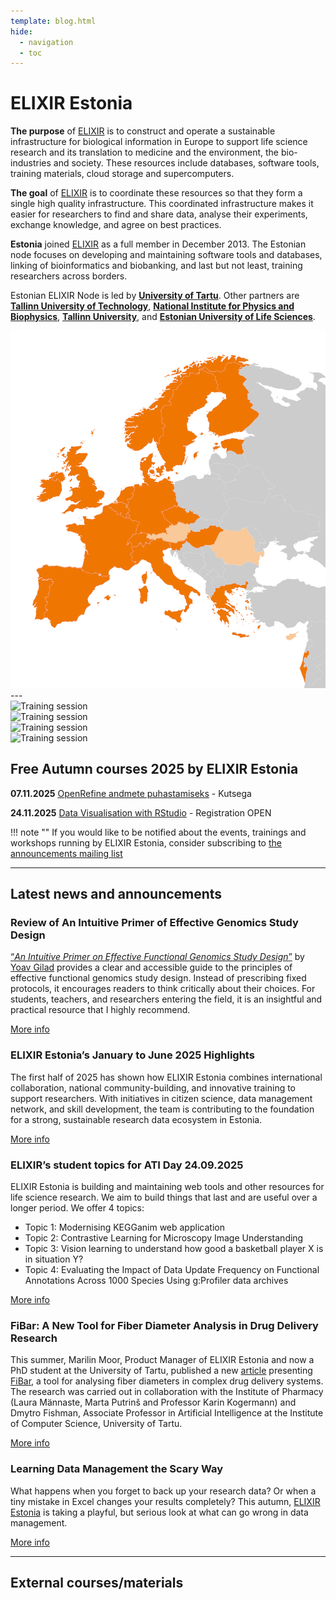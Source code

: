 ```yaml
---
template: blog.html
hide:
  - navigation
  - toc
---
```


# ELIXIR Estonia
<div class="elixir-main-container">
  <div class="elixir-main-text">
    <p><strong>The purpose</strong> of <a href="https://www.elixir-europe.org">ELIXIR</a> is to construct and
    operate a sustainable infrastructure for biological information in Europe to
    support life science research and its translation to medicine and the
    environment, the bio-industries and society. These resources include databases,
    software tools, training materials, cloud storage and supercomputers.</p>
    <p><strong>The goal</strong> of <a href="https://www.elixir-europe.org">ELIXIR</a> is to coordinate these
    resources so that they form a single high quality infrastructure. This
    coordinated infrastructure makes it easier for researchers to find and share
    data, analyse their experiments, exchange knowledge, and agree on best
    practices.</p>
    <p><strong>Estonia</strong> joined <a href="https://www.elixir-europe.org">ELIXIR</a> as a full member in
    December 2013. The Estonian node focuses on developing and maintaining software
    tools and databases, linking of bioinformatics and biobanking, and last but not
    least, training researchers across borders.</p>
    <p>Estonian ELIXIR Node is led by <strong><a href="https://www.ut.ee/en">University of Tartu</a></strong>.
    Other partners are
    <strong><a href="https://taltech.ee/en">Tallinn University of Technology</a></strong>,
    <strong><a href="https://kbfi.ee/?lang=en">National Institute for Physics and Biophysics</a></strong>,
    <strong><a href="https://www.tlu.ee/en">Tallinn University</a></strong>, and
    <strong><a href="https://www.emu.ee/en">Estonian University of Life Sciences</a></strong>.</p>
  </div>

  <div class="elixir-main-image">
    <img src="assets/images/elixir-map.png" alt="Map of Europe highlighting ELIXIR member countries in orange">
  </div>
</div>
---

<section id="lecturers" class="splide" aria-label="Our lecturers">
  <div class="splide__track">
		<div class="splide__list">
			<div class="splide__slide">
        <img src="/assets/images/trainers/01.jpg" width="400" height="400" alt="Training session">
      </div>
			<div class="splide__slide">
        <img src="/assets/images/trainers/02.jpg" width="400" height="400" alt="Training session">
      </div>
			<div class="splide__slide">
        <img src="/assets/images/trainers/03.jpg" width="400" height="400" alt="Training session">
      </div>
			<div class="splide__slide">
        <img src="/assets/images/trainers/04.jpg" width="400" height="400" alt="Training session">
      </div>
		</ul>
  </div>
</section>

<script>
  const splideOpts = {
    type: "loop",
    pagination: false,
    autoplay: true,
    width: 400,
    perPage: 1,
    start: Math.floor(Math.random() * 3),
  };
  document.addEventListener("DOMContentLoaded", () => new Splide("#lecturers", splideOpts).mount());
</script>

## Free Autumn courses 2025 by ELIXIR Estonia

**07.11.2025** [OpenRefine andmete puhastamiseks](news/posts/2025/OpenRefine_TLU.md) - Kutsega

**24.11.2025** [Data Visualisation with RStudio](news/posts/2025/Data_visualisation_R.md) - Registration OPEN


!!! note ""
    If you would like to be notified about the events, trainings and workshops
    running by ELIXIR Estonia, consider subscribing to [the announcements mailing
    list](https://lists.ut.ee/wws/subscribe/elixir.news?previous_action=edit_list_request)


<hr class="elixir-clear" />

## Latest news and announcements


### Review of An Intuitive Primer of Effective Genomics Study Design

[“*An Intuitive Primer on Effective Functional Genomics Study Design*”](https://www.amazon.com/Intuitive-Primer-Effective-Functional-Genomics/dp/B0DT9JLT6S/ref=sr_1_1?crid=5BI8RC5JVU7G&dib=eyJ2IjoiMSJ9.H120vigtXK6rCO9fMttISA.selz7w3qgD8ZD-Ijrx993KubvqGOUcg6QLVgb0saoZw&dib_tag=se&keywords=An+Intuitive+Primer+on+Effective+Functional+Genomics+Study+Design&qid=1760528768&sprefix=an+intuitive+primer+on+effective+functional+genomics+study+design%2Caps%2C171&sr=8-1) by [Yoav Gilad](https://www.linkedin.com/in/yoav-gilad-3a5589130/) provides a clear and accessible guide to the principles of effective functional genomics study design. Instead of prescribing fixed protocols, it encourages readers to think critically about their choices. For students, teachers, and researchers entering the field, it is an insightful and practical resource that I highly recommend.

[More info](news/posts/2025/Review_GenomicsStudyDesign.md)


### ELIXIR Estonia’s January to June 2025 Highlights

The first half of 2025 has shown how ELIXIR Estonia combines international collaboration, national community-building, and innovative training to support researchers. With initiatives in citizen science, data management network, and skill development, the team is contributing to the foundation for a strong, sustainable research data ecosystem in Estonia.

[More info](news/posts/2025/Newsletter_2025-01.md)


### ELIXIR’s student topics for ATI Day 24.09.2025

ELIXIR Estonia is building and maintaining web tools and other resources for life science research. We aim to build things that last and are useful over a longer period. 
We offer 4 topics: 

* Topic 1: Modernising KEGGanim web application
* Topic 2: Contrastive Learning for Microscopy Image Understanding 
* Topic 3: Vision learning to understand how good a basketball player X is in situation Y? 
* Topic 4: Evaluating the Impact of Data Update Frequency on Functional Annotations Across 1000 Species Using g:Profiler data archives

[More info](news/posts/2025/Thesis_topics.md)


### FiBar: A New Tool for Fiber Diameter Analysis in Drug Delivery Research

This summer, Marilin Moor, Product Manager of ELIXIR Estonia and now a PhD student at the University of Tartu, published a new [article](https://doi.org/10.1016/j.ejps.2025.107179) presenting [FiBar](https://fibar.elixir.ut.ee/), a tool for analysing fiber diameters in complex drug delivery systems. The research was carried out in collaboration with the Institute of Pharmacy (Laura Männaste, Marta Putrinš and Professor Karin Kogermann) and Dmytro Fishman, Associate Professor in Artificial Intelligence at the Institute of Computer Science, University of Tartu.

[More info](https://elixir.ut.ee/news/2025/09/11/FiBar_aricle/) 


### Learning Data Management the Scary Way

What happens when you forget to back up your research data? Or when a tiny mistake in Excel changes your results completely? This autumn, [ELIXIR Estonia](https://elixir.ut.ee/) is taking a playful, but serious look at what can go wrong in data management.

[More info](https://elixir.ut.ee/news/2025/09/02/Data_Horror_Story_Event/) 


---
## External courses/materials

<div class="tile-grid">
<text-tile
  title="Hybrid: Emerging Applications of Microbes"
  description="This conference will delve into cutting-edge applications, from sustainable agriculture and bioremediation to breakthroughs in human and animal health, circular economy innovations, and next-generation food technologies. We will also spotlight microbial cell factories, synthetic biology, and microbial engineering as key drivers of progress in industrial and applied microbiology."
  deadline="Registration deadline: 23 October 2025"
  dates="Date: 6-7 November 2025"
  link="https://www.vibconferences.be/events/emerging-applications-of-microbes-3rd-edition"
  data-deadline-date="2025-10-24">
</text-tile>
<text-tile
  title="Material: GRAY SCOTT SCHOOL 2025 - Revolutions"
  description="The GRAY SCOTT SCHOOL 2025 - Revolutions will be a deep dive into High Performance Computing, computing optimisation, profiling, and software engineering. Before the summer school, Gray Scott Thursdays are 17 webinars to guide you through important topics such as CPU/GPU architectures, Unit Tests, Computing Precision, Memory Allocation and profiling, with modern C++, Rust, Fortran and Python languages, and libraries such as Sycl, EVE, Vulkan, CUDA, Thrust, PyTorch."
  link="https://cta-lapp.pages.in2p3.fr/cours/gray_scott_revolutions/grayscottrevolution/index.html"
  linktext="More info and recordings"
  data-added-date="2025-08-17">
  </text-tile>
</div>

<div class="tile-grid">
<text-tile
  title="Material: Deploying Nextflow pipelines in the cloud: a practical introduction"
  description="This webinar is designed for bioinformaticians, pipeline developers and users with a basic understanding of cloud computing concepts and Workflow Management systems. Throughout the session, you will learn how to configure a Nextflow pipeline, set up the necessary cloud infrastructure, and execute the BioSIFTR pipeline in the cloud."
  link="https://www.ebi.ac.uk/training/events/deploying-nextflow-pipelines-cloud-practical-introduction/"
  linktext="Recorded webinar and materials"
  data-added-date="2025-08-17">
  </text-tile>
  <text-tile
  title="WEBINAR recording: Deciphering AI for the Life Sciences"
  description="AI is reshaping life sciences by enabling researchers to analyze complex datasets, automate workflows, and gain deeper insights into biological processes. This introductory webinar will break down AI concepts, clarify key terminology, and showcase real-world examples of AI applications in the life sciences."
  link="https://www.youtube.com/watch?v=sbVzcrD-wko"
  linktext="More info"
  data-added-date="2025-08-17">
  </text-tile>
</div>

<div class="tile-grid">
<text-tile
  title="Material: Building capacity in Single-Cell and Spatial Omics"
  description="A list of course instances collected by the recent training survey conducted by the ELIXIR Single-Cell Omics Community. These courses have materials inc. slides and exercises available online, some of them provide recorded lectures too."
  link="https://www.singlecellomics.org/pages/training/index"
  linktext="More info"
  data-added-date="2025-08-17">
  </text-tile>
</div>

<div class="tile-grid">
<text-tile
 title="2026 EMBL Annual Poster for courses and conferences"
 description="The 2026 EMBL Annual Poster is out now, and it’s more than an events programme: it’s an invitation to discover what’s next in the life sciences."
 materials="https://www.embl.org/about/info/course-and-conference-office/wp-content/uploads/20250716_GenericPoster_2026_interaktiv.pdf"
 materialstext="Poster"
 data-added-date="2025-09-03">
 </text-tile>
</div>

<div class="tile-grid">
<text-tile
 title="The Netherlands: Dynamic Modeling in Systems Biology (Fundamental) 2025"
 description="The course is aimed at PhD students with a background in bioinformatics, systems biology, computer science or a related field, and life sciences. Participants from the private sector are also welcome. In this course we offer the participants the possibility to learn and exercise the modeling process. A considerable part of this course is spent on getting you acquainted with the optimization techniques that are nowadays available and widely used. The course is a mixture of theory sessions and computer practicals."
 link="https://www.dtls.nl/courses/dynamic-modeling-in-systems-biology-2025/"
 deadline="Registration deadline: 27 October 2025"
 dates="Date: 8-12 December 2025"
 data-deadline-date="2025-10-28">
 </text-tile>
</div>

<div class="tile-grid">
<text-tile
 title="Tallinn: LUMI Intro Course"
 description="Two-day hybrid course (online and on-site) that introduces the LUMI architecture and setup. It will include lessons about the hardware architecture, compiling, using software, and running jobs efficiently."
 link="https://www.lumi-supercomputer.eu/events/lumi-intro-course-tallinn/"
 deadline="Registration deadline: 14 Oct 2025"
 dates="Date: 20.-21.10.2025"
 data-deadline-date="2025-10-15">
 </text-tile>
 <text-tile
 title="LUMI Profiling and Optimization Workshop"
 description="The on-site 3-day course is designed for experienced HPC users. The course combines theoretical knowledge with practical hands-on exercises to maximize your efficiency on both CPU and GPU partitions."
 link=" https://www.lumi-supercomputer.eu/events/profiling-ws-tallinn/"
 deadline="Registration deadline: 14 Oct 2025"
 dates="Date: 22.-24.10.2025"
 data-deadline-date="2025-10-15">
 </text-tile>
</div>

<div class="tile-grid">
 <text-tile
 title="Switzerland: Best Practices for Investigating Gene Expression Differences by Biological Sex"
 description="This course is addressed to life scientists and computational biologists working in basic or biomedical research, on human or animals, involved in planning/experimental design and/or performing downstream analysis. Pure data analysts are welcome as they can have a role to play from the beginning of research projects!"
 link="https://www.sib.swiss/training/course/20251027_BIOSE"
 deadline="Registration deadline: 20 Oct 2025"
 dates="Date: 27 Oct 2025"
 data-deadline-date="2025-10-20">
 </text-tile>
</div>

<div class="tile-grid">
 <text-tile
 title="Online: Enhancing Data Support: Practical Reproducibility, Part 2"
 description="This session will provide a glimpse into version control with Git(-Hub) and the use of Jupyter Notebooks for reproducibility."
 link="https://csc.fi/koulutuskalenteri/enhancing-data-support-practical-reproducibility-part-2/"
 dates="Date: 29.10.2025"
 data-deadline-date="2025-10-29">
 </text-tile>
</div>

<div class="tile-grid">
 <text-tile
 title="Online: Qualitative Open Research: Meaningful Exchange and Mutual Learning"
 description="Dr Cole will commence this interactive webinar with an overview of empirical and conceptual work that connects qualitative research with open and reproducible research. She will highlight both relevant obstacles as well as underexplored opportunities for open and reproducible research. Next, Dr Jamieson will zoom in on a specific practice from qualitative scholarship, namely positionality statements, and examine how this practice can help quantitative research to become more open and transparent."
 link="https://events.teams.microsoft.com/event/5cbdf608-5301-4d8d-bf21-83af8571a3c4@335122f9-d4f4-4d67-a2fc-cd6dc20dde70"
 dates="Date: 16 Oct 2025"
 data-deadline-date="2025-10-16">
 </text-tile>
</div>

<div class="tile-grid">
<text-tile
 title="Online: Version Control with Git"
 description="This course is aimed at people who are interested in using a version control system for collaborative work, or simply to keep track of modifications in their scripts, files or code base. This includes people working on code development, but also scientists interested in improving the reproducibility of their data analyses by keeping track of their scripts using version control."
 link="https://www.sib.swiss/training/course/20251028_GIT"
 deadline="Registration deadline: 19 October 2025"
 dates="Date: 28 - 29 October 2025"
 materials="https://gitlab.sib.swiss/rengler/git_course_public/-/blob/main/README.md"
 data-deadline-date="2025-10-20">
 </text-tile>
 <text-tile
 title="Online: UNIX Shell Scripting in Life Sciences"
 description="This course targets UNIX users who have basic knowledge of interactive shell use  and are interested in moving from interactive to automated tasks."
 link="https://www.sib.swiss/training/course/20251105_ADVUN"
 deadline="Registration deadline: 15 October 2025"
 dates="Date: 4 afternoons, at 5, 12, 19 and 26 November 2025"
 materials="https://gitlab.sib.swiss/tjunier/scripting-course/-/blob/master/README.md"
 data-deadline-date="2025-10-16">
 </text-tile>
</div>

<div class="tile-grid">
<text-tile
 title="Online: Constraint-based modeling and design of metabolic networks with CellNetAnalyzer and CNApy 2025"
 description="This 2-days course introduces principles of constraint-based modeling and computational design of metabolic networks coupled with a live demonstration and hands-on exercises with the MATLAB package CellNetAnalyzer (CNA) and its Python-variant CNApy."
 link="https://www.denbi.de/training-courses-2025/1912-constraint-based-modeling-and-design-of-metabolic-networks-with-cellnetanalyzer-and-cnapy-2"
 dates="Date: 4 – 5 November 2025"
 data-deadline-date="2025-11-05">
 </text-tile>
 <text-tile
 title="Germany: Spring School - Interpretable Machine Learning Models in Biomedicine"
 description="Participants will gain hands-on experience in interpretable machine learning for multimodal biomedical data, developing the skills to collaboratively design and implement (publication-ready) bioinformatic analyses that drive insight and impact in translational research."
 link="https://www.denbi.de/training-courses-2025/1892-spring-school-interpretable-machine-learning-models-in-biomedicine"
 deadline="Registration deadline: early bird- 20 Oct 2025; 20 Nov 2025"
 dates="Date: 2-6 March 2026"
 data-deadline-date="2025-11-21">
 </text-tile>
</div>



<div class="tile-grid">
<text-tile
 title="Material: Our journey incorporating AI into our cancer computational research"
 description="Dr. Anna Trigos session focuses on exploring the real-world challenges that many researchers face before any models are built or predictions made. Expect practical reflections, and inspiration for those at the beginning of their own AI journeys."
 materials="https://www.youtube.com/watch?v=vCkGbWuyLaQ"
 materialstext="Webinar recording"
 data-added-date="2025-10-14">
 </text-tile>
</div>

<div class="tile-grid">
<text-tile
 title="Online: Optimizing Python Code for Better Performance"
 description="This course is addressed to life scientists, bioinformaticians and researchers who are familiar with writing Python code and core Python elements and would like to write more efficient code in order to crunch more data faster."
 link="https://www.sib.swiss/training/course/20251111_OPTPY"
 deadline="Registration deadline: 3 Nov 20205"
 dates="Date:  11 November 2025"
 data-deadline-date="2025-11-04">
 </text-tile>
 <text-tile
 title="Online: Ensuring More Accurate, Generalisable, and Interpretable Machine Learning Models for Bioinformatics"
 description="This course is addressed to life scientists, bioinformaticians, and computational biologists who would like to learn more about general best practices in Machine Learning and get more out of their Machine Learning models: more precise hyper-parameters, more generalizable models, and more interpretable models."
 link="https://www.sib.swiss/training/course/20251117_INTML"
 deadline="Registration deadline: 03 November 2025"
 dates="Date:  17 November 2025"
 data-deadline-date="2025-11-04">
 </text-tile>
</div>

<div class="tile-grid">
<text-tile
 title="Germany and Spain (parallel): Exploratory analysis of biological data: data carpentry"
 description="The missing step between data collection and research progress is a lack of training for researchers in crucial skills for effectively managing and analysing data, often in large amounts. Topics included: Data organisation and cleaning, Versioning with Git, Introduction to R, Data analysis and visualisation in R, Data analysis with applications to genomics."
 link="https://www.embl.org/about/info/course-and-conference-office/events/dtc26-01/"
 deadline="Registration deadline: 27 Oct 2025"
 dates="Date:  2 - 6 Feb 2026"
 data-deadline-date="2025-10-28">
 </text-tile>
 <text-tile
 title="Switzerland: Single-Cell Transcriptomics with R"
 description= "This course is intended for life scientists and bioinformaticians familiar with Next Generation Sequencing who want to acquire the necessary skills to analyse scRNA-seq gene expression data."
 link="https://www.sib.swiss/training/course/20251112_ISCTR"
 deadline="Registration deadline: 05 November 2025"
 dates="Date: 12 - 14 November 2025"
 data-deadline-date="2025-11-06">
 </text-tile>
</div>

<div class="tile-grid">
<text-tile
 title="Online: Single-cell RNA-seq analysis with Python"
 description="This course covers the analysis of single cell RNA sequencing (scRNA-seq) data using Python and command line tools. Participants will be guided through droplet-based scRNA-seq analysis pipelines from raw reads to cell clusters. You will explore and interpret single-cell RNA seq data using Python as well as the Single Cell Expression Atlas. Finally, you will put their knowledge into practice through a group challenge on the last day."
 link="https://www.ebi.ac.uk/training/events/single-cell-rna-seq-analysis-python-2026/"
 deadline="Registration deadline: 02 November 2025"
 dates="Date: 02 - 06 February 2026"
 data-deadline-date="2025-11-03">
 </text-tile>
 <text-tile
 title="Switzerland: Introduction to Sequencing Data Analysis"
 description="In this 3-day course, we will introduce the most widely used HTS technologies. Using different datasets, we will practice quality control, alignment of reads to a reference genome and visualize the output."
 link="https://www.sib.swiss/training/course/20251119_ISEDA"
 deadline="Registration deadline: 11 November 2025"
 dates="Date: 19 - 21 November 2025"
 data-deadline-date="2025-11-12">
 </text-tile>
</div>

<div class="tile-grid">
<text-tile
 title="Online: The mobile genome: genetic and physiological impacts of transposable elements"
 description="The 2025 Mobile Genome conference will assemble recognized experts from diverse disciplines (e.g., genomics, epigenetics, structural biology, evolutionary biology, and developmental biology), as well as the next generation of scientists who will become leaders in the field, to discuss the broad impact of TEs on organismal biology."
 link="https://www.embl.org/about/info/course-and-conference-office/events/mge25-01/"
 deadline="Registration deadline: 28 Oct 2025"
 dates="Date:  4-7 Nov 2025"
 data-deadline-date="2025-10-29">
 </text-tile>
 <text-tile
 title="Online: Cell biology of the nucleus"
 description="We intend to bring together scientists from a range of backgrounds working on different aspects of the nucleus, including nuclear architecture, nuclear envelope remodeling, nuclear transport, nuclear mechanics, molecular machines, nuclear divisions, evolution, and biophysics of the nucleus."
 link="https://www.embl.org/about/info/course-and-conference-office/events/ees25-07/"
 deadline="Registration deadline: 4 Nov 2025"
 dates="Date: 18 - 21 Nov 2025"
 data-deadline-date="2025-11-05">
 </text-tile>
</div>

<div class="tile-grid">
 <text-tile
 title="Online: Inferring bacterial pangenomes with gene-based approaches"
 description="Topics: properties of prokaryotic microbes which make pangenome-based analysis essential, the theoretical basis of gene-based methods for inferring bacterial pangenomes, contemporary and ongoing developments to this class of methods"
 link="https://www.ebi.ac.uk/training/events/inferring-bacterial-pangenomes-gene-based-approaches/#vf-tabs__section--tab1"
 dates="Date: 15 October 2025"
 data-deadline-date="2025-10-16">
 </text-tile>
</div>

<div class="tile-grid">
<text-tile
 title="Online: Making sense of massive genomic data by indexing at scale"
 description="This webinar introduces approaches to organising and searching large-scale genomic data, exploring how indexing strategies improve data accessibility, reproducibility, and analytical power. We’ll discuss current challenges, practical frameworks, and future directions for handling genomics at the population scale."
 link="https://www.ebi.ac.uk/training/events/making-sense-massive-genomic-data-indexing-scale/"
 dates="Date: 22 October 2025"
 data-deadline-date="2025-10-23">
 </text-tile>
 <text-tile
 title="Online: Pangenome graphs as a new paradigm in comparative genomics"
 description="Instead of describing genomes in a linear fashion, as is done conventionally, pangenome graphs represent population diversity as a network, compacting similar sequences and implicitly encoding variation. In this session, we will discuss different types of pangenome graphs and their applications, as well as tools developed by our group that leverage pangenome graphs to improve the accuracy of conventional bioinformatics tasks."
 link="https://www.ebi.ac.uk/training/events/pangenome-graphs-new-paradigm-comparative-genomics/"
 dates="Date: 05 November 2025"
 data-deadline-date="2025-11-06">
 </text-tile>
</div>

<div class="tile-grid">
<text-tile
 title="Online: Pangenome annotations and resources in Ensembl"
 description="Ensembl provides pangenome annotations for many eukaryotic species, including human, model organisms, livestock and crop plants. In this talk, we will detail the annotation process we have developed for pangenomes, including the strengths, limitations and future directions. We will also highlight some of the resources available in Ensembl around pangenomes and how to access them."
 link="https://www.ebi.ac.uk/training/events/pangenome-annotations-and-resources-ensembl/"
 dates="Date: 12 November 2025"
 data-deadline-date="2025-11-13">
 </text-tile>
 <text-tile
 title="Online: Chemicals in a biological context: metabolites, drugs, and beyond"
 description="This course is aimed at wet-lab scientists, such as cell biologists, enzymologists, biochemists and medicinal chemists, as well as bioinformaticians and those exploring cheminformatics. It is designed for those who would like to use EMBL-EBI data resources to interpret the effects of small molecule drugs binding to a biological target. No programming experience is required."
 link="https://www.ebi.ac.uk/training/events/chemicals-biological-context-metabolites-drugs-and-beyond/"
 deadline="Registration deadline: 19 October 2025"
 dates="Date: 13 November 2025"
 data-deadline-date="2025-10-20">
 </text-tile>
</div>

<div class="tile-grid">
<text-tile
 title="Webinar: Qualitative Open Research"
 description="Dr Cole will commence this interactive webinar with an overview of empirical and conceptual work that connects qualitative research with open and reproducible research. She will highlight both relevant obstacles as well as underexplored opportunities for open and reproducible research. Next, Dr Jamieson will zoom in on a specific practice from qualitative scholarship, namely positionality statements, and examine how this practice can help quantitative research to become more open and transparent. "
 link="https://events.teams.microsoft.com/event/5cbdf608-5301-4d8d-bf21-83af8571a3c4@335122f9-d4f4-4d67-a2fc-cd6dc20dde70"
 dates="Date: 16 Oct 2025"
 data-deadline-date="2025-10-17">
 </text-tile>
 <text-tile
 title="Webinar: One size does not fit all: New insights into qualitative data sharing"
 description="In this webinar we will be joined by three special guests from different disciplines and different areas of qualitative inquiry to discuss the unique contexts in which qualitative data sharing should not only be considered but also encouraged and those where a push for openness can lead to many ethical dilemmas or even harm.
Our answer is that one solution simply cannot fit all and qualitative data sharing should be assessed individually, taking into consideration contextual information on the background, method, research tradition and participating communities. "
 link="https://www.openscience.no/one-size-does-not-fit-all-new-insights-qualitative-data-sharing"
 dates="Date: 20 Oct 2025"
 data-deadline-date="2025-10-21">
 </text-tile>
</div>

<div class="tile-grid">
<text-tile
 title="Webinar: Who Owns Our Knowledge? The Future of Equitable Open Access"
 description="Who truly owns the knowledge we create? As open access grows, so do concerns about commercialization, AI exploitation, and inequitable participation. This webinar will explore how to design open access models that center community ownership, protect against extractive practices, and amplify marginalized voices. Panelists will share strategies for balancing openness with privacy and consent, ensuring a future where knowledge is not only free to access but also ethically and equitably shared. "
 link="https://events.teams.microsoft.com/event/71ff1254-e8fc-42b2-afd0-d8267491f870@068bde83-3dda-41fc-9565-4b16e4ebb35b"
 dates="Date: 20 Oct 2025"
 data-deadline-date="2025-10-21">
 </text-tile>
 <text-tile
 title="Webinar: Reusing Research Data: Opportunities, Challenges, and the FAIR Way Forward"
 description="Making sense of someone else’s data isn’t always easy. What are the challenges of interpreting and integrating datasets generated by others? Why is it crucial that the FAIR principles – Findable, Accessible, Interoperable, and Resuable, are followed when data are shared?
In this session, we’ll hear from two experienced practitioners of secondary data analysis. Join us to learn how FAIR data can lead to new discoveries — and what it takes to make that happen"
 link="https://www.openscience.no/reusing-research-data-opportunities-challenges-and-fair-way-forward"
 dates="Date: 22 Oct 2025"
 data-deadline-date="2025-10-23">
 </text-tile>
</div>

<div class="tile-grid">
<text-tile
 title="Online: Fast forward Open Science"
 description="As part of International Open Access Week 2025, experts will share insights on open access publishing, research data management, open source code and software, and open education. "
 link="https://www.circle-u.eu/events/2025/fast-forward-open-science.html"
 deadline="Registration deadline: 20 oct 2025"
 dates="Date: 22 Oct 2025"
 data-deadline-date="2025-10-21">
 </text-tile>
 <text-tile
 title="Open Data in the Humanities: Balancing Legal Constraints, FAIR Principles and AI"
 description="In our online presentation, we share practical experiences from our collaboration with humanities projects. Our focus is on facilitating the sharing and reuse of data by providing clear legal information for the users of our platform. But the reality is often complex: many cultural institutions do not make their archives publicly available or do not allow the data to be reused in its entirety. How could a project reuse material that they are not allowed to share publicly?In addition, new technologies such as AI raise questions – and sometimes fears. What influence can it have on the open access mentality?"
 link="https://dasch.swiss/news/openaccessweek"
 dates="Date: 23 Oct 2025"
 data-deadline-date="2025-10-24">
 </text-tile>
</div>

<div class="tile-grid">
<text-tile
 title="Webinar: Horizon Europe Open Science requirements in practice"
 description="We will present the HE requirements, followed by some time for your questions to our experts. You will also get a preview of the main tools and services OpenAIRE provides to help project coordinators and research support staff on the requirements' compliance."
 link="https://zoom.us/webinar/register/WN_xqsYqxUwTAOWvAOW_jtAPQ#/registration"
 dates="Date: 4 Nov 2025"
 data-deadline-date="2025-11-05">
 </text-tile>
 <text-tile
 title="Hybrid: Open Science in the Light of Geopolitical Polarization"
 description="The current geopolitical landscape is characterized by rising political and trade tensions as well as heightened economic interest in scientific innovation. This polarization has significant implications for the global scientific community, particularly in the pursuit of Open Science. Could the naivety of science be exploited? Where is the line between scientific idealism and naivety? As major global powers engage in systemic rivalries, the conduct of science is increasingly influenced by national security concerns, export controls, and sanctions that can restrict the free flow of ideas, data, and researchers across borders. Meanwhile, global challenges such as pandemics, climate change, and technology-based development require international scientific collaboration and universal knowledge development. The normative nature of the scientific ethos is increasingly in tension with political forces that demand that science be both vigilant and competitive.
How can Open Science – with its emphasis on transparency, collaboration, efficiency and validity of scientific results – be sustained in the light of these competing interests?"
 link="https://osip.mpdl.mpg.de/open-science-days/"
 dates="Date: 10-11 Nov 2025"
 data-deadline-date="2025-11-11">
 </text-tile>
</div>

<div class="tile-grid">
 <text-tile
 title="Online: Introduction to Research Software Management"
 description="Research Software (e.g. computer code, statistical packages, scientific apps) plays a crucial role in research projects, contributing to the reproducibility and reliability of results. In this introductory workshop, learn the basic concepts of managing research software, including best practices, version control, and documentation with Github/Gitlab. Through practical examples, explore key concepts for software management plans and how they are applied in practice."
 link="https://library.maastrichtuniversity.nl/course/introduction-to-research-software-management/"
 dates="Date: 17 Nov 2025"
 data-deadline-date="2025-11-18">
 </text-tile>
</div>
